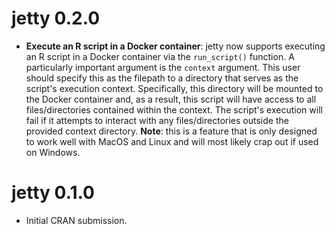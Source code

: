 # jetty 0.2.0

- **Execute an R script in a Docker container**:
    jetty now supports executing an R script in a Docker container via the
    `run_script()` function. A particularly important argument
    is the `context` argument. This user should specify this
    as the filepath to a directory that serves as the script's
    execution context. Specifically, this directory will be mounted to the
    Docker container and, as a result, this script will have access to all
    files/directories contained within the context. The script's execution will
    fail if it attempts to interact with any files/directories
    outside the provided context directory.
    **Note**: this is a feature that is only designed to work
    well with MacOS and Linux and will most likely crap out if used on Windows.

# jetty 0.1.0

* Initial CRAN submission.
